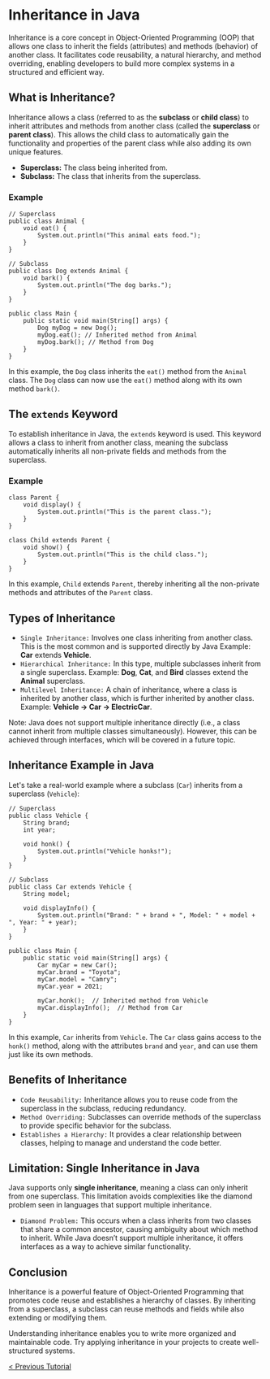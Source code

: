 # Inheritance in Java
Inheritance is a core concept in Object-Oriented Programming (OOP) that allows one class to inherit the fields (attributes) and methods (behavior) of another class. It facilitates code reusability, a natural hierarchy, and method overriding, enabling developers to build more complex systems in a structured and efficient way.

## What is Inheritance?
Inheritance allows a class (referred to as the **subclass** or **child class**) to inherit attributes and methods from another class (called the **superclass** or **parent class**). This allows the child class to automatically gain the functionality and properties of the parent class while also adding its own unique features.
* **Superclass:** The class being inherited from.
* **Subclass:** The class that inherits from the superclass.

### Example
```
// Superclass
public class Animal {
    void eat() {
        System.out.println("This animal eats food.");
    }
}

// Subclass
public class Dog extends Animal {
    void bark() {
        System.out.println("The dog barks.");
    }
}

public class Main {
    public static void main(String[] args) {
        Dog myDog = new Dog();
        myDog.eat(); // Inherited method from Animal
        myDog.bark(); // Method from Dog
    }
}
```
In this example, the `Dog` class inherits the `eat()` method from the `Animal` class. The `Dog` class can now use the `eat()` method along with its own method `bark()`.

## The `extends` Keyword
To establish inheritance in Java, the `extends` keyword is used. This keyword allows a class to inherit from another class, meaning the subclass automatically inherits all non-private fields and methods from the superclass.

### Example
```
class Parent {
    void display() {
        System.out.println("This is the parent class.");
    }
}

class Child extends Parent {
    void show() {
        System.out.println("This is the child class.");
    }
}
```
In this example, `Child` extends `Parent`, thereby inheriting all the non-private methods and attributes of the `Parent` class.

## Types of Inheritance
* `Single Inheritance:` Involves one class inheriting from another class. This is the most common and is supported directly by Java Example: **Car** extends **Vehicle**.
* `Hierarchical Inheritance:` In this type, multiple subclasses inherit from a single superclass. Example: **Dog**, **Cat**, and **Bird** classes extend the **Animal** superclass.
* `Multilevel Inheritance:` A chain of inheritance, where a class is inherited by another class, which is further inherited by another class. Example: **Vehicle -> Car -> ElectricCar**.

Note: Java does not support multiple inheritance directly (i.e., a class cannot inherit from multiple classes simultaneously). However, this can be achieved through interfaces, which will be covered in a future topic.

## Inheritance Example in Java
Let's take a real-world example where a subclass (`Car`) inherits from a superclass (`Vehicle`):
```
// Superclass
public class Vehicle {
    String brand;
    int year;

    void honk() {
        System.out.println("Vehicle honks!");
    }
}

// Subclass
public class Car extends Vehicle {
    String model;

    void displayInfo() {
        System.out.println("Brand: " + brand + ", Model: " + model + ", Year: " + year);
    }
}

public class Main {
    public static void main(String[] args) {
        Car myCar = new Car();
        myCar.brand = "Toyota";
        myCar.model = "Camry";
        myCar.year = 2021;

        myCar.honk();  // Inherited method from Vehicle
        myCar.displayInfo();  // Method from Car
    }
}
```
In this example, `Car` inherits from `Vehicle`. The `Car` class gains access to the `honk()` method, along with the attributes `brand` and `year`, and can use them just like its own methods.

## Benefits of Inheritance
* `Code Reusability:` Inheritance allows you to reuse code from the superclass in the subclass, reducing redundancy.
* `Method Overriding:` Subclasses can override methods of the superclass to provide specific behavior for the subclass.
* `Establishes a Hierarchy:` It provides a clear relationship between classes, helping to manage and understand the code better.

## Limitation: Single Inheritance in Java
Java supports only **single inheritance**, meaning a class can only inherit from one superclass. This limitation avoids complexities like the diamond problem seen in languages that support multiple inheritance.
* `Diamond Problem:` This occurs when a class inherits from two classes that share a common ancestor, causing ambiguity about which method to inherit.
While Java doesn’t support multiple inheritance, it offers interfaces as a way to achieve similar functionality.

## Conclusion
Inheritance is a powerful feature of Object-Oriented Programming that promotes code reuse and establishes a hierarchy of classes. By inheriting from a superclass, a subclass can reuse methods and fields while also extending or modifying them.

Understanding inheritance enables you to write more organized and maintainable code. Try applying inheritance in your projects to create well-structured systems.

[< Previous Tutorial](https://github.com/nakulmitra/java-tutorial/blob/master/object-oriented-programming/encapsulation/Encapsulation.md)